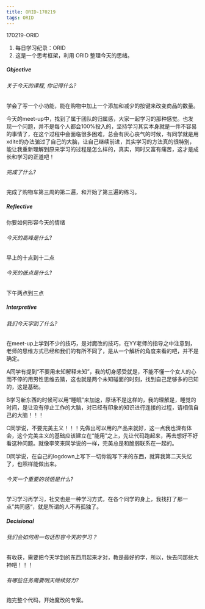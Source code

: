 ```yaml
---
title: ORID-170219
tags: ORID
---
```

170219-ORID

1. 每日学习纪录：ORID
2. 这是一个思考框架，利用 ORID 整理今天的思绪。

##### Objective

###### 关于今天的课程, 你记得什么?

学会了写一个小功能，能在购物中加上一个添加和减少的按键来改变商品的数量。

今天的meet-up中，找到了属于团队的归属感，大家一起学习的那种感觉。也发现一个问题，并不是每个人都会100%投入的，坚持学习其实本身就是一件不容易的事情了，在这个过程中会面临很多困难，总会有灰心丧气的时候，有同学就是用xdite的办法骗过了自己的大脑，让自己继续前进，其实学习的方法真的很特别，能让我重新理解到原来学习的过程是怎么样的，真实，同时又富有痛苦，这才是成长和学习的正道吧！

###### 完成了什么?

完成了购物车第三周的第二遍，和开始了第三遍的练习。

##### Reflective

你要如何形容今天的情绪

###### 今天的高峰是什么?

早上的十点到十二点

###### 今天的低点是什么?

下午两点到三点

##### Interpretive

###### 我们今天学到了什么?

在meet-up上学到不少的技巧，是对魔改的技巧，在YY老师的指导之中注意到，老师的思维方式已经和我们的有所不同了，是从一个解析的角度来看的吧，并不是确定。

A同学有提到“不要用未知解释未知”，我的切身感受就是，不能不懂一个女人的心而不停的用男性思维去猜，这也就是两个未知碰面的时刻，找到自己足够多的已知的，这是基础。

B学习新东西的时候可以用“睡眠”来加速，原话不是这样的，我的理解是，睡觉的时间，是让没有停止工作的大脑，对已经有印象的知识进行连接的过程，请相信自己的大脑！！！

C同学说，不要完美主义！！！先做出可以用的产品来就好，这一点我也深有体会，这个完美主义的基础应该建立在“能用”之上，先让代码跑起来，再去想好不好看这种问题。就像李笑来同学说的一样，完美总是和脆弱联系在一起的。

D同学说，在自己的logdown上写下一切你能写下来的东西，就算我第二天失忆了，也照样能做出来。

###### 今天一个重要的领悟是什么?

学习学习再学习，社交也是一种学习方式，在各个同学的身上，我找打了那一点”共同感“，就是所谓的人不再孤独了。

##### Decisional

###### 我们会如何用一句话形容今天的学习？

有收获，需要把今天学到的东西用起来才对，教是最好的学，所以，快去问那些大神吧！！！

###### 有哪些任务需要明天继续努力?

跑完整个代码，开始魔改的专案。
